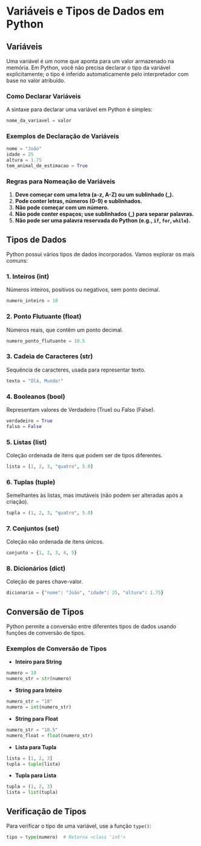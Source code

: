 # Variáveis e Tipos de Dados em Python

## Variáveis

Uma variável é um nome que aponta para um valor armazenado na memória. Em Python, você não precisa declarar o tipo da variável explicitamente; o tipo é inferido automaticamente pelo interpretador com base no valor atribuído.

### Como Declarar Variáveis

A sintaxe para declarar uma variável em Python é simples:

```python
nome_da_variavel = valor
```

### Exemplos de Declaração de Variáveis

```python
nome = "João"
idade = 25
altura = 1.75
tem_animal_de_estimacao = True
```

### Regras para Nomeação de Variáveis

1. **Deve começar com uma letra (a-z, A-Z) ou um sublinhado (_).**
2. **Pode conter letras, números (0-9) e sublinhados.**
3. **Não pode começar com um número.**
4. **Não pode conter espaços; use sublinhados (_) para separar palavras.**
5. **Não pode ser uma palavra reservada do Python (e.g., `if`, `for`, `while`).**

## Tipos de Dados

Python possui vários tipos de dados incorporados. Vamos explorar os mais comuns:

### 1. Inteiros (int)

Números inteiros, positivos ou negativos, sem ponto decimal.

```python
numero_inteiro = 10
```

### 2. Ponto Flutuante (float)

Números reais, que contêm um ponto decimal.

```python
numero_ponto_flutuante = 10.5
```

### 3. Cadeia de Caracteres (str)

Sequência de caracteres, usada para representar texto.

```python
texto = "Olá, Mundo!"
```

### 4. Booleanos (bool)

Representam valores de Verdadeiro (True) ou Falso (False).

```python
verdadeiro = True
falso = False
```

### 5. Listas (list)

Coleção ordenada de itens que podem ser de tipos diferentes.

```python
lista = [1, 2, 3, "quatro", 5.0]
```

### 6. Tuplas (tuple)

Semelhantes às listas, mas imutáveis (não podem ser alteradas após a criação).

```python
tupla = (1, 2, 3, "quatro", 5.0)
```

### 7. Conjuntos (set)

Coleção não ordenada de itens únicos.

```python
conjunto = {1, 2, 3, 4, 5}
```

### 8. Dicionários (dict)

Coleção de pares chave-valor.

```python
dicionario = {"nome": "João", "idade": 25, "altura": 1.75}
```

## Conversão de Tipos

Python permite a conversão entre diferentes tipos de dados usando funções de conversão de tipos.

### Exemplos de Conversão de Tipos

- **Inteiro para String**

```python
numero = 10
numero_str = str(numero)
```

- **String para Inteiro**

```python
numero_str = "10"
numero = int(numero_str)
```

- **String para Float**

```python
numero_str = "10.5"
numero_float = float(numero_str)
```

- **Lista para Tupla**

```python
lista = [1, 2, 3]
tupla = tuple(lista)
```

- **Tupla para Lista**

```python
tupla = (1, 2, 3)
lista = list(tupla)
```

## Verificação de Tipos

Para verificar o tipo de uma variável, use a função `type()`:

```python
tipo = type(numero)  # Retorna <class 'int'>
```
